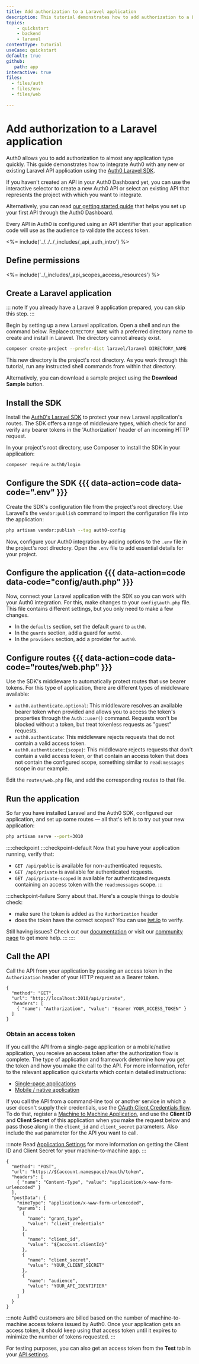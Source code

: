 ```yaml
---
title: Add authorization to a Laravel application
description: This tutorial demonstrates how to add authorization to a Laravel API application using the Auth0 Laravel SDK.
topics:
    - quickstart
    - backend
    - laravel
contentType: tutorial
useCase: quickstart
default: true
github:
   path: app
interactive: true
files:
  - files/auth
  - files/env
  - files/web

---
```


# Add authorization to a Laravel application
Auth0 allows you to add authorization to almost any application type quickly. This guide demonstrates how to integrate Auth0 with any new or existing Laravel API application using the [Auth0 Laravel SDK](https://github.com/auth0/laravel-auth0).

If you haven't created an API in your Auth0 Dashboard yet, you can use the interactive selector to create a new Auth0 API or select an existing API that represents the project with which you want to integrate.

Alternatively, you can read [our getting started guide](get-started/auth0-overview/set-up-apis) that helps you set up your first API through the Auth0 Dashboard.

Every API in Auth0 is configured using an API identifier that your application code will use as the audience to validate the access token.

<%= include('../../../_includes/_api_auth_intro') %>

## Define permissions
<%= include('../_includes/_api_scopes_access_resources') %>

## Create a Laravel application

::: note
If you already have a Laravel 9 application prepared, you can skip this step.
:::

Begin by setting up a new Laravel application. Open a shell and run the command below. Replace `DIRECTORY_NAME` with a preferred directory name to create and install in Laravel. The directory cannot already exist.

```sh
composer create-project --prefer-dist laravel/laravel DIRECTORY_NAME
```

This new directory is the project's root directory. As you work through this tutorial, run any instructed shell commands from within that directory.

Alternatively, you can download a sample project using the **Download Sample** button.

## Install the SDK

Install the [Auth0's Laravel SDK](https://github.com/auth0/laravel-auth0) to protect your new Laravel application's routes. The SDK offers a range of middleware types, which check for and verify any bearer tokens in the 'Authorization' header of an incoming HTTP request.

In your project's root directory, use Composer to install the SDK in your application:

```sh
composer require auth0/login
```

## Configure the SDK {{{ data-action=code data-code=".env" }}}

Create the SDK's configuration file from the project's root directory. Use Laravel's the `vendor:publish` command to import the configuration file into the application:

```sh
php artisan vendor:publish --tag auth0-config
```

Now, configure your Auth0 integration by adding options to the `.env` file in the project's root directory. Open the `.env` file to add essential details for your project.

## Configure the application {{{ data-action=code data-code="config/auth.php" }}}

Now, connect your Laravel application with the SDK so you can work with your Auth0 integration. For this, make changes to your `config\auth.php` file. This file contains different settings, but you only need to make a few changes.

- In the `defaults` section, set the default `guard` to `auth0`.
- In the `guards` section, add a guard for `auth0`.
- In the `providers` section, add a provider for `auth0`.

## Configure routes {{{ data-action=code data-code="routes/web.php" }}}

Use the SDK's middleware to automatically protect routes that use bearer tokens. For this type of application, there are different types of middleware available:

- `auth0.authenticate.optional`: This middleware resolves an available bearer token when provided and allows you to access the token's properties through the `Auth::user()` command. Requests won't be blocked without a token, but treat tokenless requests as "guest" requests.
- `auth0.authenticate`: This middleware rejects requests that do not contain a valid access token.
- `auth0.authenticate:{scope}`: This middleware rejects requests that don't contain a valid access token, or that contain an access token that does not contain the configured scope, something similar to `read:messages` scope in our example.

Edit the `routes/web.php` file, and add the corresponding routes to that file.

## Run the application

So far you have installed Laravel and the Auth0 SDK, configured our application, and set up some routes — all that's left is to try out your new application:

```sh
php artisan serve --port=3010
```

::::checkpoint
:::checkpoint-default
Now that you have your application running, verify that:
* `GET /api/public` is available for non-authenticated requests.
* `GET /api/private` is available for authenticated requests.
* `GET /api/private-scoped` is available for authenticated requests containing an access token with the `read:messages` scope.
  :::

:::checkpoint-failure
Sorry about that. Here's a couple things to double check:
* make sure the token is added as the `Authorization` header
* does the token have the correct scopes? You can use [jwt.io](https://jwt.io/) to verify.

Still having issues? Check out our [documentation](https://auth0.com/docs) or visit our [community page](https://community.auth0.com) to get more help.
:::
::::

## Call the API

Call the API from your application by passing an access token in the `Authorization` header of your HTTP request as a Bearer token.

```har
{
  "method": "GET",
  "url": "http://localhost:3010/api/private",
  "headers": [
    { "name": "Authorization", "value": "Bearer YOUR_ACCESS_TOKEN" }
  ]
}
```

### Obtain an access token

If you call the API from a single-page application or a mobile/native application, you receive an access token after the authorization flow is complete. The type of application and framework determine how you get the token and how you make the call to the API. For more information, refer to the relevant application quickstarts which contain detailed instructions:

* [Single-page applications](/quickstart/spa)
* [Mobile / native application](/quickstart/native)

If you call the API from a command-line tool or another service in which a user doesn't supply their credentials, use the [OAuth Client Credentials flow](/api/authentication#client-credentials). To do that, register a [Machine to Machine Application](${manage_url}/#/applications), and use the **Client ID** and **Client Secret** of this application when you make the request below and pass those along in the `client_id` and `client_secret` parameters. Also include the `aud` parameter for the API you want to call.

:::note
Read [Application Settings](https://auth0.com/docs/get-started/dashboard/application-settings) for more information on getting the Client ID and Client Secret for your machine-to-machine app.
:::

```har
{
  "method": "POST",
  "url": "https://${account.namespace}/oauth/token",
  "headers": [
    { "name": "Content-Type", "value": "application/x-www-form-urlencoded" }
  ],
  "postData": {
    "mimeType": "application/x-www-form-urlencoded",
    "params": [
      {
        "name": "grant_type",
        "value": "client_credentials"
      },
      {
        "name": "client_id",
        "value": "${account.clientId}"
      },
      {
        "name": "client_secret",
        "value": "YOUR_CLIENT_SECRET"
      },
      {
        "name": "audience",
        "value": "YOUR_API_IDENTIFIER"
      }
    ]
  }
}
```

:::note
Auth0 customers are billed based on the number of machine-to-machine access tokens issued by Auth0. Once your application gets an access token, it should keep using that access token until it expires to minimize the number of tokens requested.
:::

For testing purposes, you can also get an access token from the **Test** tab in your [API settings](${manage_url}/#/apis).
